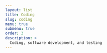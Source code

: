 ```yaml
---
layout: list
title: Coding
slug: coding
menu: true
submenu: true
order: 3
description: >
  Coding, software development, and testing
---
```


